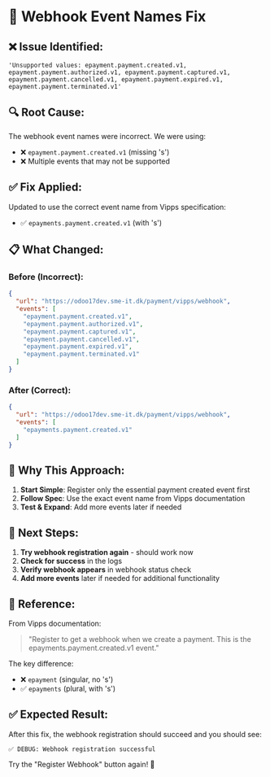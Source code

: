 # 🔧 Webhook Event Names Fix

## ❌ **Issue Identified**:
```
'Unsupported values: epayment.payment.created.v1, epayment.payment.authorized.v1, epayment.payment.captured.v1, epayment.payment.cancelled.v1, epayment.payment.expired.v1, epayment.payment.terminated.v1'
```

## 🔍 **Root Cause**:
The webhook event names were incorrect. We were using:
- ❌ `epayment.payment.created.v1` (missing 's')
- ❌ Multiple events that may not be supported

## ✅ **Fix Applied**:
Updated to use the correct event name from Vipps specification:
- ✅ `epayments.payment.created.v1` (with 's')

## 📋 **What Changed**:

### **Before (Incorrect)**:
```json
{
  "url": "https://odoo17dev.sme-it.dk/payment/vipps/webhook",
  "events": [
    "epayment.payment.created.v1",
    "epayment.payment.authorized.v1", 
    "epayment.payment.captured.v1",
    "epayment.payment.cancelled.v1",
    "epayment.payment.expired.v1",
    "epayment.payment.terminated.v1"
  ]
}
```

### **After (Correct)**:
```json
{
  "url": "https://odoo17dev.sme-it.dk/payment/vipps/webhook",
  "events": [
    "epayments.payment.created.v1"
  ]
}
```

## 🎯 **Why This Approach**:
1. **Start Simple**: Register only the essential payment created event first
2. **Follow Spec**: Use the exact event name from Vipps documentation
3. **Test & Expand**: Add more events later if needed

## 🚀 **Next Steps**:
1. **Try webhook registration again** - should work now
2. **Check for success** in the logs
3. **Verify webhook appears** in webhook status check
4. **Add more events** later if needed for additional functionality

## 📖 **Reference**:
From Vipps documentation:
> "Register to get a webhook when we create a payment. This is the epayments.payment.created.v1 event."

The key difference:
- ❌ `epayment` (singular, no 's')
- ✅ `epayments` (plural, with 's')

## ✅ **Expected Result**:
After this fix, the webhook registration should succeed and you should see:
```
✅ DEBUG: Webhook registration successful
```

Try the "Register Webhook" button again! 🎯